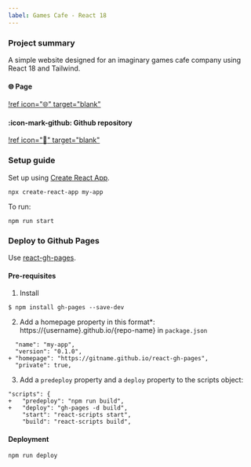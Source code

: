 ```yaml
---
label: Games Cafe - React 18
---
```


### Project summary

A simple website designed for an imaginary games cafe company using React 18 and Tailwind.

#### :globe_with_meridians: Page

[!ref icon=":globe_with_meridians:" target="blank"](https://aliciacyy.github.io/games-cafe/)

#### :icon-mark-github: Github repository

[!ref icon=":rocket:" target="blank"](https://github.com/aliciacyy/games-cafe)


### Setup guide

Set up using <a href="https://create-react-app.dev/" target="_blank">Create React App</a>.

```
npx create-react-app my-app
```

To run:
```
npm run start
```

### Deploy to Github Pages

Use <a href="https://github.com/gitname/react-gh-pages" target="_blank">react-gh-pages</a>.

#### Pre-requisites
1. Install
```
$ npm install gh-pages --save-dev
```
2. Add a homepage property in this format*: https://{username}.github.io/{repo-name} in `package.json`

```
  "name": "my-app",
  "version": "0.1.0",
+ "homepage": "https://gitname.github.io/react-gh-pages",
  "private": true,
```
3. Add a `predeploy` property and a `deploy` property to the scripts object:
```
"scripts": {
+   "predeploy": "npm run build",
+   "deploy": "gh-pages -d build",
    "start": "react-scripts start",
    "build": "react-scripts build",
```

#### Deployment
```
npm run deploy
```